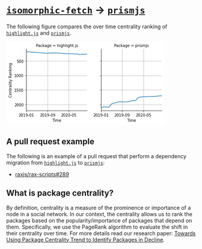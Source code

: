# [`isomorphic-fetch`](https://www.npmjs.com/package/highlight.js) -> [`prismjs`](https://www.npmjs.com/package/prismjs)

The following figure compares the over time centrality ranking of [`highlight.js`](https://www.npmjs.com/package/highlight.js) and [`prismjs`](https://www.npmjs.com/package/prismjs).

![the centrality of highlight.js and prismjs](../figs/highlight.js_prismjs.png)

## A pull request example

The following is an example of a pull request that perform a dependency migration from [`highlight.js`](https://www.npmjs.com/package/highlight.js) to [`prismjs`](https://www.npmjs.com/package/prismjs):

- [raxjs/rax-scripts#289](https://github.com/raxjs/rax-scripts/pull/289)

## What is package centrality?

By definition, centrality is a measure of the prominence or importance of a node in a social network.
In our context, the centrality allows us to rank the packages based on the popularity/importance of packages that depend on them.
Specifically, we use the PageRank algorithm to evaluate the shift in their centrality over time.
For more details read our research paper: [Towards Using Package Centrality Trend to Identify Packages in Decline](https://arxiv.org/abs/2107.10168).

